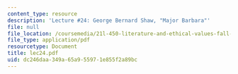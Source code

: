 ```yaml
---
content_type: resource
description: 'Lecture #24: George Bernard Shaw, "Major Barbara"'
file: null
file_location: /coursemedia/21l-450-literature-and-ethical-values-fall-2002/dc246daa349a65a955971e855f2a89bc_lec24.pdf
file_type: application/pdf
resourcetype: Document
title: lec24.pdf
uid: dc246daa-349a-65a9-5597-1e855f2a89bc
---
```

